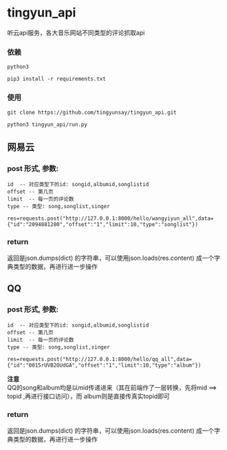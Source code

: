 # tingyun_api
听云api服务，各大音乐网站不同类型的评论抓取api  
### 依赖
```
python3 

pip3 install -r requirements.txt 
```
### 使用
```
git clone https://github.com/tingyunsay/tingyun_api.git

python3 tingyun_api/run.py
```
## 网易云
### post 形式, 参数:   
```
id  -- 对应类型下的id: songid,albumid,songlistid  
offset -- 第几页  
limit  -- 每一页的评论数  
type -- 类型: song,songlist,singer
```
```
res=requests.post("http://127.0.0.1:8000/hello/wangyiyun_all",data={"id":"2094881280","offset":"1","limit":10,"type":"songlist"})
```
### return
返回是json.dumps(dict) 的字符串，可以使用json.loads(res.content) 成一个字典类型的数据，再进行进一步操作

## QQ
### post 形式, 参数:   
```
id  -- 对应类型下的id: songid,albumid,songlistid  
offset -- 第几页  
limit  -- 每一页的评论数  
type -- 类型: song,songlist,singer
```
```
res=requests.post("http://127.0.0.1:8000/hello/qq_all",data={"id":"0015rUVB2OUdGA","offset":"1","limit":10,"type":"album"})
```
**注意**  
QQ的song和album均是以mid传递进来（其在前端作了一层转换，先将mid ==> topid ,再进行接口访问），而 album则是直接传真实topid即可  
### return
返回是json.dumps(dict) 的字符串，可以使用json.loads(res.content) 成一个字典类型的数据，再进行进一步操作

